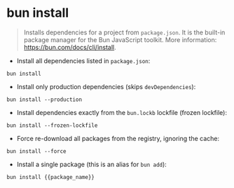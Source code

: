 # bun install

> Installs dependencies for a project from `package.json`.
> It is the built-in package manager for the Bun JavaScript toolkit.
> More information: <https://bun.com/docs/cli/install>.

- Install all dependencies listed in `package.json`:

`bun install`

- Install only production dependencies (skips `devDependencies`):

`bun install --production`

- Install dependencies exactly from the `bun.lockb` lockfile (frozen lockfile):

`bun install --frozen-lockfile`

- Force re-download all packages from the registry, ignoring the cache:

`bun install --force`

- Install a single package (this is an alias for `bun add`):

`bun install {{package_name}}`

